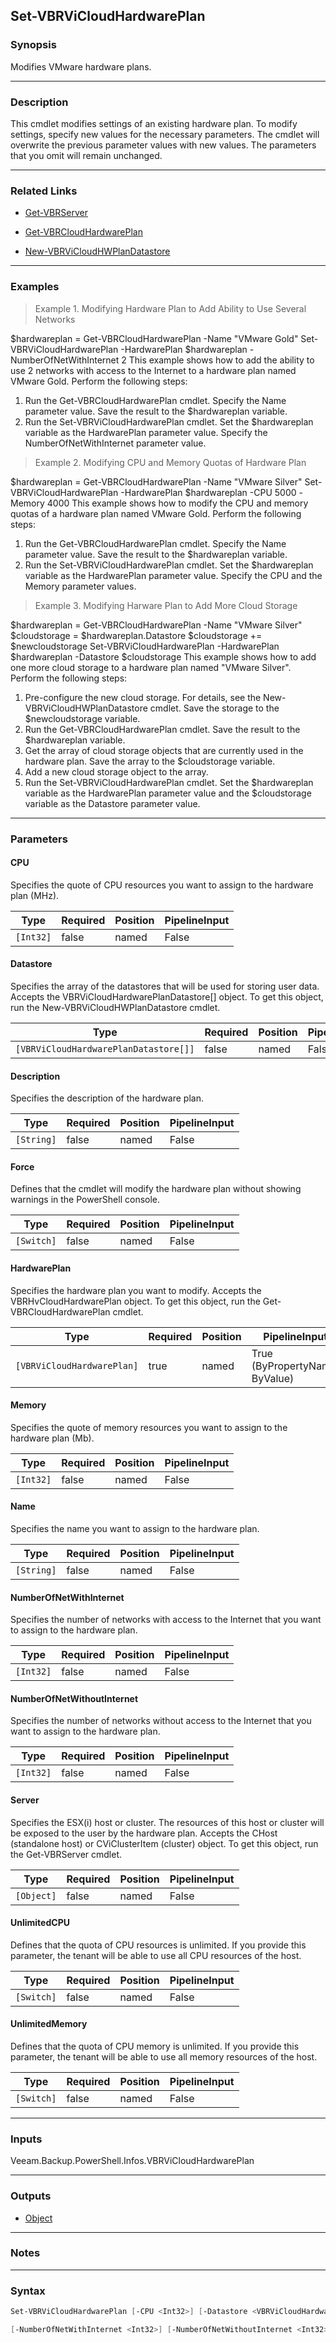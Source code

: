 Set-VBRViCloudHardwarePlan
--------------------------

### Synopsis
Modifies VMware hardware plans.

---

### Description

This cmdlet modifies settings of an existing hardware plan. To modify settings, specify new values for the necessary parameters. The cmdlet will overwrite the previous parameter values with new values. The parameters that you omit will remain unchanged.

---

### Related Links
* [Get-VBRServer](Get-VBRServer)

* [Get-VBRCloudHardwarePlan](Get-VBRCloudHardwarePlan)

* [New-VBRViCloudHWPlanDatastore](New-VBRViCloudHWPlanDatastore)

---

### Examples
> Example 1. Modifying Hardware Plan to Add Ability to Use Several Networks

$hardwareplan = Get-VBRCloudHardwarePlan -Name "VMware Gold"
Set-VBRViCloudHardwarePlan -HardwarePlan $hardwareplan -NumberOfNetWithInternet 2
This example shows how to add the ability to use 2 networks with access to the Internet to a hardware plan named VMware Gold.
Perform the following steps:
1. Run the Get-VBRCloudHardwarePlan cmdlet. Specify the Name parameter value. Save the result to the $hardwareplan variable.
2. Run the Set-VBRViCloudHardwarePlan cmdlet. Set the $hardwareplan variable as the HardwarePlan parameter value. Specify the NumberOfNetWithInternet parameter value.
> Example 2. Modifying CPU and Memory Quotas of Hardware Plan

$hardwareplan = Get-VBRCloudHardwarePlan -Name "VMware Silver"
Set-VBRViCloudHardwarePlan -HardwarePlan $hardwareplan -CPU 5000 -Memory 4000
This example shows how to modify the CPU and memory quotas of a hardware plan named VMware Gold.
Perform the following steps:
1. Run the Get-VBRCloudHardwarePlan cmdlet. Specify the Name parameter value. Save the result to the $hardwareplan variable.
2. Run the Set-VBRViCloudHardwarePlan cmdlet. Set the $hardwareplan variable as the HardwarePlan parameter value. Specify the CPU and the Memory parameter values.
> Example 3. Modifying Harware Plan to Add More Cloud Storage

$hardwareplan = Get-VBRCloudHardwarePlan -Name "VMware Silver"
$cloudstorage = $hardwareplan.Datastore
$cloudstorage += $newcloudstorage
Set-VBRViCloudHardwarePlan -HardwarePlan $hardwareplan -Datastore $cloudstorage
This example shows how to add one more cloud storage to a hardware plan named "VMware Silver".
Perform the following steps:
1. Pre-configure the new cloud storage. For details, see the New-VBRViCloudHWPlanDatastore cmdlet. Save the storage to the $newcloudstorage variable.
2. Run the Get-VBRCloudHardwarePlan cmdlet. Save the result to the $hardwareplan variable.
3. Get the array of cloud storage objects that are currently used in the hardware plan. Save the array to the $cloudstorage variable.
4. Add a new cloud storage object to the array.
5. Run the Set-VBRViCloudHardwarePlan cmdlet. Set the $hardwareplan variable as the HardwarePlan parameter value and the $cloudstorage variable as the Datastore parameter value.

---

### Parameters
#### **CPU**
Specifies the quote of CPU resources you want to assign to the hardware plan (MHz).

|Type     |Required|Position|PipelineInput|
|---------|--------|--------|-------------|
|`[Int32]`|false   |named   |False        |

#### **Datastore**
Specifies the array of the datastores that will be used for storing user data. Accepts the VBRViCloudHardwarePlanDatastore[] object.  To get this object, run the New-VBRViCloudHWPlanDatastore cmdlet.

|Type                                 |Required|Position|PipelineInput|
|-------------------------------------|--------|--------|-------------|
|`[VBRViCloudHardwarePlanDatastore[]]`|false   |named   |False        |

#### **Description**
Specifies the description of the hardware plan.

|Type      |Required|Position|PipelineInput|
|----------|--------|--------|-------------|
|`[String]`|false   |named   |False        |

#### **Force**
Defines that the cmdlet will modify the hardware plan without showing warnings in the PowerShell console.

|Type      |Required|Position|PipelineInput|
|----------|--------|--------|-------------|
|`[Switch]`|false   |named   |False        |

#### **HardwarePlan**
Specifies the hardware plan you want to modify. Accepts the VBRHvCloudHardwarePlan object. To get this object, run the Get-VBRCloudHardwarePlan cmdlet.

|Type                      |Required|Position|PipelineInput                 |
|--------------------------|--------|--------|------------------------------|
|`[VBRViCloudHardwarePlan]`|true    |named   |True (ByPropertyName, ByValue)|

#### **Memory**
Specifies the quote of memory resources you want to assign to the hardware plan (Mb).

|Type     |Required|Position|PipelineInput|
|---------|--------|--------|-------------|
|`[Int32]`|false   |named   |False        |

#### **Name**
Specifies the name you want to assign to the hardware plan.

|Type      |Required|Position|PipelineInput|
|----------|--------|--------|-------------|
|`[String]`|false   |named   |False        |

#### **NumberOfNetWithInternet**
Specifies the number of networks with access to the Internet that you want to assign to the hardware plan.

|Type     |Required|Position|PipelineInput|
|---------|--------|--------|-------------|
|`[Int32]`|false   |named   |False        |

#### **NumberOfNetWithoutInternet**
Specifies the number of networks without access to the Internet that you want to assign to the hardware plan.

|Type     |Required|Position|PipelineInput|
|---------|--------|--------|-------------|
|`[Int32]`|false   |named   |False        |

#### **Server**
Specifies the ESX(i) host or cluster. The resources of this host or cluster will be exposed to the user by the hardware plan. Accepts the CHost (standalone host) or CViClusterItem (cluster) object. To get this object, run the Get-VBRServer cmdlet.

|Type      |Required|Position|PipelineInput|
|----------|--------|--------|-------------|
|`[Object]`|false   |named   |False        |

#### **UnlimitedCPU**
Defines that the quota of CPU resources is unlimited.
If you provide this parameter, the tenant will be able to use all CPU resources of the host.

|Type      |Required|Position|PipelineInput|
|----------|--------|--------|-------------|
|`[Switch]`|false   |named   |False        |

#### **UnlimitedMemory**
Defines that the quota of CPU memory is unlimited.
If you provide this parameter, the tenant will be able to use all memory resources of the host.

|Type      |Required|Position|PipelineInput|
|----------|--------|--------|-------------|
|`[Switch]`|false   |named   |False        |

---

### Inputs
Veeam.Backup.PowerShell.Infos.VBRViCloudHardwarePlan

---

### Outputs
* [Object](https://learn.microsoft.com/en-us/dotnet/api/System.Object)

---

### Notes

---

### Syntax
```PowerShell
Set-VBRViCloudHardwarePlan [-CPU <Int32>] [-Datastore <VBRViCloudHardwarePlanDatastore[]>] [-Description <String>] [-Force] -HardwarePlan <VBRViCloudHardwarePlan> [-Memory <Int32>] [-Name <String>] 
```
```PowerShell
[-NumberOfNetWithInternet <Int32>] [-NumberOfNetWithoutInternet <Int32>] [-Server <Object>] [-UnlimitedCPU] [-UnlimitedMemory] [<CommonParameters>]
```
